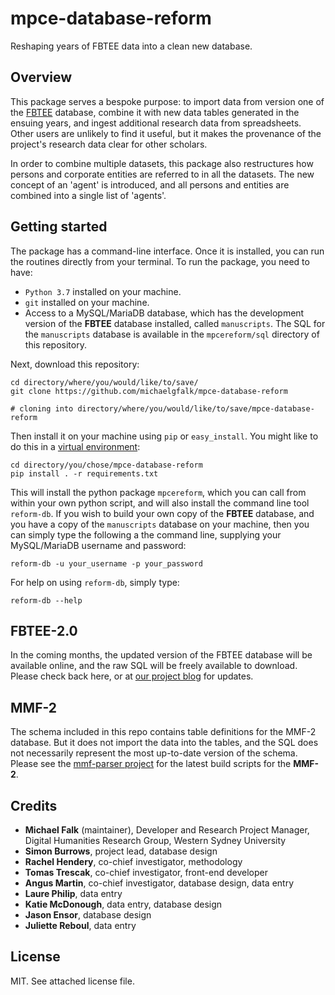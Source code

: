 # mpce-database-reform
Reshaping years of FBTEE data into a clean new database.

## Overview

This package serves a bespoke purpose: to import data from version one of the [FBTEE](http://fbtee.uws.edu.au/main/) database, combine it with new data tables generated in the ensuing years, and ingest additional research data from spreadsheets. Other users are unlikely to find it useful, but it makes the provenance of the project's research data clear for other scholars.

In order to combine multiple datasets, this package also restructures how persons and corporate entities are referred to in all the datasets. The new concept of an 'agent' is introduced, and all persons and entities are combined into a single list of 'agents'.

## Getting started

The package has a command-line interface. Once it is installed, you can run the routines directly from your terminal. To run the package, you need to have:

* `Python 3.7` installed on your machine.
* `git` installed on your machine.
* Access to a MySQL/MariaDB database, which has the development version of the **FBTEE** database installed, called `manuscripts`. The SQL for the `manuscripts` database is available in the `mpcereform/sql` directory of this repository.

Next, download this repository:

```
cd directory/where/you/would/like/to/save/
git clone https://github.com/michaelgfalk/mpce-database-reform

# cloning into directory/where/you/would/like/to/save/mpce-database-reform
```

Then install it on your machine using `pip` or `easy_install`. You might like to do this in a [virtual environment](https://docs.python.org/3/library/venv.html):

```
cd directory/you/chose/mpce-database-reform
pip install . -r requirements.txt
```

This will install the python package `mpcereform`, which you can call from within your own python script, and will also install the command line tool `reform-db`. If you wish to build your own copy of the **FBTEE** database, and you have a copy of the `manuscripts` database on your machine, then you can simply type the following a the command line, supplying your MySQL/MariaDB username and password:

```
reform-db -u your_username -p your_password
```

For help on using `reform-db`, simply type:

```
reform-db --help
```

## FBTEE-2.0

In the coming months, the updated version of the FBTEE database will be available online, and the raw SQL will be freely available to download. Please check back here, or at [our project blog](https://frenchbooktrade.wordpress.com/) for updates.

## MMF-2

The schema included in this repo contains table definitions for the MMF-2 database. But it does not import the data into the tables, and the SQL does not necessarily represent the most up-to-date version of the schema. Please see the [mmf-parser project](https://github.com/michaelgfalk/mmf-parser) for the latest build scripts for the **MMF-2**.

## Credits

* **Michael Falk** (maintainer), Developer and Research Project Manager, Digital Humanities Research Group, Western Sydney University
* **Simon Burrows**, project lead, database design
* **Rachel Hendery**, co-chief investigator, methodology
* **Tomas Trescak**, co-chief investigator, front-end developer
* **Angus Martin**, co-chief investigator, database design, data entry
* **Laure Philip**, data entry
* **Katie McDonough**, data entry, database design
* **Jason Ensor**, database design
* **Juliette Reboul**, data entry

## License

MIT. See attached license file.

